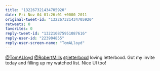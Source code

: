 ```yaml
---
title: "132267321434705920"
date: Fri Nov 04 01:26:01 +0000 2011
original-tweet-id: "132267321434705920"
retweets: 0
favorites: 0
reply-tweet-id: "132210875951087616"
reply-user-id: "223904855"
reply-user-screen-name: "TomALloyd"
---
```

<a href="https://twitter.com/TomALloyd">@TomALloyd</a> <a href="https://twitter.com/RobertMills">@RobertMills</a> <a href="https://twitter.com/letterboxd">@letterboxd</a> loving letterboxd. Got my invite today and filling up my watched list. Nice UI too!
